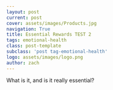 ```yaml
---
layout: post
current: post
cover: assets/images/Products.jpg
navigation: True
title: Essential Rewards TEST 2
tags: emotional-health
class: post-template
subclass: 'post tag-emotional-health'
logo: assets/images/logo.png
author: zach
---
```


What is it, and is it really essential?

